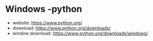 # Windows -python

- website: https://www.python.org/
- download: https://www.python.org/downloads/
- window download: https://www.python.org/downloads/windows/
